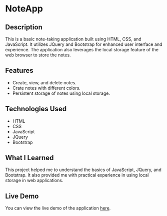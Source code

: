 # NoteApp

## Description
This is a basic note-taking application built using HTML, CSS, and JavaScript. It utilizes JQuery and Bootstrap for enhanced user interface and experience. The application also leverages the local storage feature of the web browser to store the notes.

## Features
- Create, view, and delete notes.
- Crate notes with different colors.
- Persistent storage of notes using local storage.

## Technologies Used
- HTML
- CSS
- JavaScript
- JQuery
- Bootstrap

## What I Learned
This project helped me to understand the basics of JavaScript, JQuery, and Bootstrap. It also provided me with practical experience in using local storage in web applications.

## Live Demo
You can view the live demo of the application [here](https://satas20.github.io/NoteApp/).
